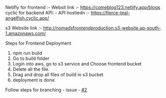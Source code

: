 Netifly for frontend :-
Websit link :- https://comeblog123.netlify.app/blogs
cyclic for backend API: -
API hostiedn :- https://fierce-teal-angelfish.cyclic.app/


s3 Website link :- 
http://nomadsfrontendproduction.s3-website.ap-south-1.amazonaws.com/

Steps for Frontend Deployment
1. npm run build
2. Go to build folder 
3. Login into aws, go to s3 service and Choose frontend bucket
4. Delete all the file.
5. Drag and drop all files of build in s3 bucket
6. deployment is done.

Follow steps for branching - issue - [#2](https://github.com/techy1999/BlogFrontend/issues/2)
